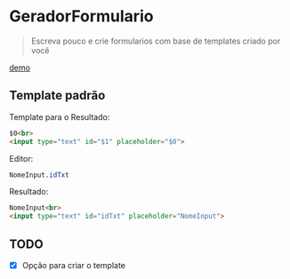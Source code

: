 # GeradorFormulario
> Escreva pouco e crie formularios com base de templates criado por você

[demo](https://viniceosm.github.io/GeradorFormulario/)

## Template padrão

Template para o Resultado:
```html
$0<br>
<input type="text" id="$1" placeholder="$0">
```

Editor:

```css
NomeInput.idTxt
```

Resultado:
```html
NomeInput<br>
<input type="text" id="idTxt" placeholder="NomeInput">
```

## TODO
- [x] Opção para criar o template
